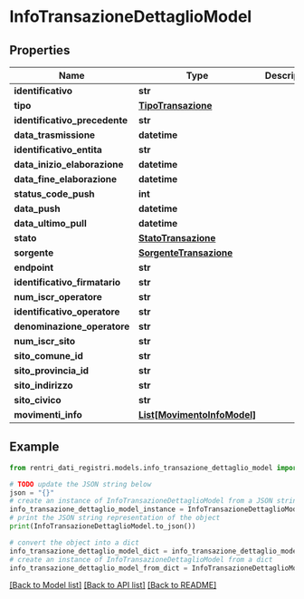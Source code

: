 # InfoTransazioneDettaglioModel


## Properties

Name | Type | Description | Notes
------------ | ------------- | ------------- | -------------
**identificativo** | **str** |  | [optional] 
**tipo** | [**TipoTransazione**](TipoTransazione.md) |  | [optional] 
**identificativo_precedente** | **str** |  | [optional] 
**data_trasmissione** | **datetime** |  | [optional] 
**identificativo_entita** | **str** |  | [optional] 
**data_inizio_elaborazione** | **datetime** |  | [optional] 
**data_fine_elaborazione** | **datetime** |  | [optional] 
**status_code_push** | **int** |  | [optional] 
**data_push** | **datetime** |  | [optional] 
**data_ultimo_pull** | **datetime** |  | [optional] 
**stato** | [**StatoTransazione**](StatoTransazione.md) |  | [optional] 
**sorgente** | [**SorgenteTransazione**](SorgenteTransazione.md) |  | [optional] 
**endpoint** | **str** |  | [optional] 
**identificativo_firmatario** | **str** |  | [optional] 
**num_iscr_operatore** | **str** |  | [optional] 
**identificativo_operatore** | **str** |  | [optional] 
**denominazione_operatore** | **str** |  | [optional] 
**num_iscr_sito** | **str** |  | [optional] 
**sito_comune_id** | **str** |  | [optional] 
**sito_provincia_id** | **str** |  | [optional] 
**sito_indirizzo** | **str** |  | [optional] 
**sito_civico** | **str** |  | [optional] 
**movimenti_info** | [**List[MovimentoInfoModel]**](MovimentoInfoModel.md) |  | [optional] 

## Example

```python
from rentri_dati_registri.models.info_transazione_dettaglio_model import InfoTransazioneDettaglioModel

# TODO update the JSON string below
json = "{}"
# create an instance of InfoTransazioneDettaglioModel from a JSON string
info_transazione_dettaglio_model_instance = InfoTransazioneDettaglioModel.from_json(json)
# print the JSON string representation of the object
print(InfoTransazioneDettaglioModel.to_json())

# convert the object into a dict
info_transazione_dettaglio_model_dict = info_transazione_dettaglio_model_instance.to_dict()
# create an instance of InfoTransazioneDettaglioModel from a dict
info_transazione_dettaglio_model_from_dict = InfoTransazioneDettaglioModel.from_dict(info_transazione_dettaglio_model_dict)
```
[[Back to Model list]](../README.md#documentation-for-models) [[Back to API list]](../README.md#documentation-for-api-endpoints) [[Back to README]](../README.md)


